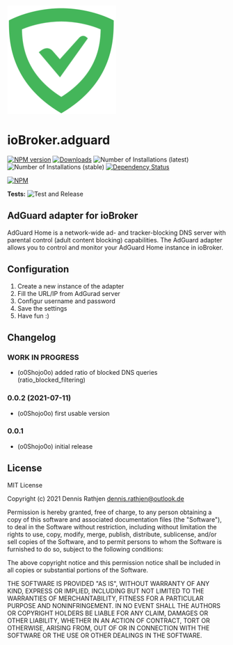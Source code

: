 ![Logo](admin/adguard.png)

# ioBroker.adguard

[![NPM version](https://img.shields.io/npm/v/iobroker.adguard.svg)](https://www.npmjs.com/package/iobroker.adguard)
[![Downloads](https://img.shields.io/npm/dm/iobroker.adguard.svg)](https://www.npmjs.com/package/iobroker.adguard)
![Number of Installations (latest)](https://iobroker.live/badges/adguard-installed.svg)
![Number of Installations (stable)](https://iobroker.live/badges/adguard-stable.svg)
[![Dependency Status](https://img.shields.io/david/o0shojo0o/iobroker.adguard.svg)](https://david-dm.org/o0shojo0o/iobroker.adguard)

[![NPM](https://nodei.co/npm/iobroker.adguard.png?downloads=true)](https://nodei.co/npm/iobroker.adguard/)

**Tests:** ![Test and Release](https://github.com/o0shojo0o/ioBroker.adguard/workflows/Test%20and%20Release/badge.svg)

## AdGuard adapter for ioBroker

AdGuard Home is a network-wide ad- and tracker-blocking DNS server with parental control (adult content blocking) capabilities. The AdGuard adapter allows you to control and monitor your AdGuard Home instance in ioBroker.

## Configuration

1. Create a new instance of the adapter
2. Fill the URL/IP from AdGurad server
3. Configur username and password
4. Save the settings
5. Have fun :)

## Changelog

<!--
 https://github.com/AlCalzone/release-script#usage
    npm run release minor -- --all 0.9.8 -> 0.10.0
    npm run release patch -- --all 0.9.8 -> 0.9.9
    npm run release prerelease beta -- --all v0.2.1 -> v0.2.2-beta.0
	Placeholder for the next version (at the beginning of the line):
	### **WORK IN PROGRESS**
-->

### **WORK IN PROGRESS**

-   (o0Shojo0o) added ratio of blocked DNS queries (ratio_blocked_filtering)

### 0.0.2 (2021-07-11)

-   (o0Shojo0o) first usable version

### 0.0.1

-   (o0Shojo0o) initial release

## License

MIT License

Copyright (c) 2021 Dennis Rathjen <dennis.rathjen@outlook.de>

Permission is hereby granted, free of charge, to any person obtaining a copy
of this software and associated documentation files (the "Software"), to deal
in the Software without restriction, including without limitation the rights
to use, copy, modify, merge, publish, distribute, sublicense, and/or sell
copies of the Software, and to permit persons to whom the Software is
furnished to do so, subject to the following conditions:

The above copyright notice and this permission notice shall be included in all
copies or substantial portions of the Software.

THE SOFTWARE IS PROVIDED "AS IS", WITHOUT WARRANTY OF ANY KIND, EXPRESS OR
IMPLIED, INCLUDING BUT NOT LIMITED TO THE WARRANTIES OF MERCHANTABILITY,
FITNESS FOR A PARTICULAR PURPOSE AND NONINFRINGEMENT. IN NO EVENT SHALL THE
AUTHORS OR COPYRIGHT HOLDERS BE LIABLE FOR ANY CLAIM, DAMAGES OR OTHER
LIABILITY, WHETHER IN AN ACTION OF CONTRACT, TORT OR OTHERWISE, ARISING FROM,
OUT OF OR IN CONNECTION WITH THE SOFTWARE OR THE USE OR OTHER DEALINGS IN THE
SOFTWARE.
